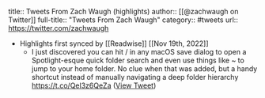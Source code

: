 title:: Tweets From Zach Waugh (highlights)
author:: [[@zachwaugh on Twitter]]
full-title:: "Tweets From Zach Waugh"
category:: #tweets
url:: https://twitter.com/zachwaugh

- Highlights first synced by [[Readwise]] [[Nov 19th, 2022]]
	- I just discovered you can hit / in any macOS save dialog to open a Spotlight-esque quick folder search and even use things like ~ to jump to your home folder. No clue when that was added, but a handy shortcut instead of manually navigating a deep folder hierarchy https://t.co/Qel3z6QeZa ([View Tweet](https://twitter.com/zachwaugh/status/1509623270731096071))